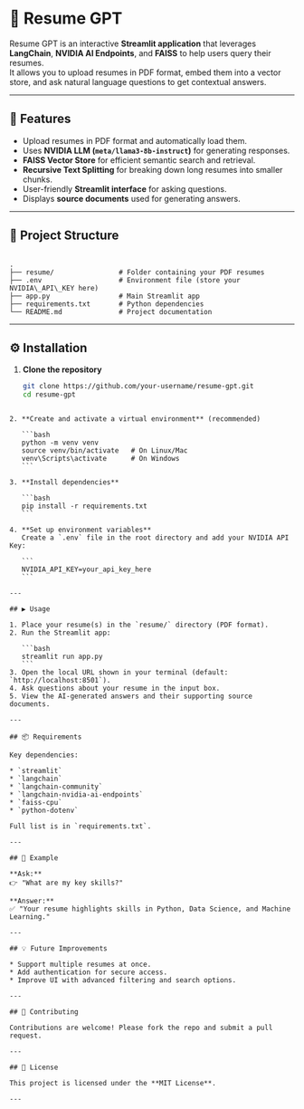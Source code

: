 # 📄 Resume GPT

Resume GPT is an interactive **Streamlit application** that leverages **LangChain**, **NVIDIA AI Endpoints**, and **FAISS** to help users query their resumes.  
It allows you to upload resumes in PDF format, embed them into a vector store, and ask natural language questions to get contextual answers.

---

## 🚀 Features
- Upload resumes in PDF format and automatically load them.
- Uses **NVIDIA LLM (`meta/llama3-8b-instruct`)** for generating responses.
- **FAISS Vector Store** for efficient semantic search and retrieval.
- **Recursive Text Splitting** for breaking down long resumes into smaller chunks.
- User-friendly **Streamlit interface** for asking questions.
- Displays **source documents** used for generating answers.

---

## 📂 Project Structure
```

.
├── resume/                # Folder containing your PDF resumes
├── .env                   # Environment file (store your NVIDIA\_API\_KEY here)
├── app.py                 # Main Streamlit app
├── requirements.txt       # Python dependencies
└── README.md              # Project documentation

````

---

## ⚙️ Installation

1. **Clone the repository**
   ```bash
   git clone https://github.com/your-username/resume-gpt.git
   cd resume-gpt
````

2. **Create and activate a virtual environment** (recommended)

   ```bash
   python -m venv venv
   source venv/bin/activate   # On Linux/Mac
   venv\Scripts\activate      # On Windows
   ```

3. **Install dependencies**

   ```bash
   pip install -r requirements.txt
   ```

4. **Set up environment variables**
   Create a `.env` file in the root directory and add your NVIDIA API Key:

   ```
   NVIDIA_API_KEY=your_api_key_here
   ```

---

## ▶️ Usage

1. Place your resume(s) in the `resume/` directory (PDF format).
2. Run the Streamlit app:

   ```bash
   streamlit run app.py
   ```
3. Open the local URL shown in your terminal (default: `http://localhost:8501`).
4. Ask questions about your resume in the input box.
5. View the AI-generated answers and their supporting source documents.

---

## 📦 Requirements

Key dependencies:

* `streamlit`
* `langchain`
* `langchain-community`
* `langchain-nvidia-ai-endpoints`
* `faiss-cpu`
* `python-dotenv`

Full list is in `requirements.txt`.

---

## 📸 Example

**Ask:**
👉 "What are my key skills?"

**Answer:**
✅ "Your resume highlights skills in Python, Data Science, and Machine Learning."

---

## 💡 Future Improvements

* Support multiple resumes at once.
* Add authentication for secure access.
* Improve UI with advanced filtering and search options.

---

## 🤝 Contributing

Contributions are welcome! Please fork the repo and submit a pull request.

---

## 📜 License

This project is licensed under the **MIT License**.

---

